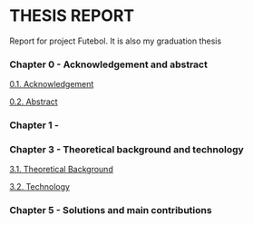 # THESIS REPORT
Report for project Futebol. It is also my graduation thesis

### Chapter 0 - Acknowledgement and abstract

[0.1. Acknowledgement](chap0/0.1.Acknowledgement.md)

[0.2. Abstract](chap0/0.2.Abstract.md)

### Chapter 1 - 

### Chapter 3 - Theoretical background and technology

[3.1. Theoretical Background](chap3/3.1.TheoreticalBackground.md)

[3.2. Technology](chap0/3.2.Technology.md)


### Chapter 5 - Solutions and main contributions